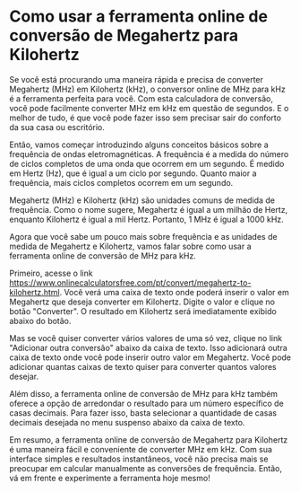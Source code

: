 Como usar a ferramenta online de conversão de Megahertz para Kilohertz
======================================================================

Se você está procurando uma maneira rápida e precisa de converter Megahertz (MHz) em Kilohertz (kHz), o conversor online de MHz para kHz é a ferramenta perfeita para você. Com esta calculadora de conversão, você pode facilmente converter MHz em kHz em questão de segundos. E o melhor de tudo, é que você pode fazer isso sem precisar sair do conforto da sua casa ou escritório.

Então, vamos começar introduzindo alguns conceitos básicos sobre a frequência de ondas eletromagnéticas. A frequência é a medida do número de ciclos completos de uma onda que ocorrem em um segundo. É medido em Hertz (Hz), que é igual a um ciclo por segundo. Quanto maior a frequência, mais ciclos completos ocorrem em um segundo.

Megahertz (MHz) e Kilohertz (kHz) são unidades comuns de medida de frequência. Como o nome sugere, Megahertz é igual a um milhão de Hertz, enquanto Kilohertz é igual a mil Hertz. Portanto, 1 MHz é igual a 1000 kHz.

Agora que você sabe um pouco mais sobre frequência e as unidades de medida de Megahertz e Kilohertz, vamos falar sobre como usar a ferramenta online de conversão de MHz para kHz.

Primeiro, acesse o link <https://www.onlinecalculatorsfree.com/pt/convert/megahertz-to-kilohertz.html>. Você verá uma caixa de texto onde poderá inserir o valor em Megahertz que deseja converter em Kilohertz. Digite o valor e clique no botão "Converter". O resultado em Kilohertz será imediatamente exibido abaixo do botão.

Mas se você quiser converter vários valores de uma só vez, clique no link "Adicionar outra conversão" abaixo da caixa de texto. Isso adicionará outra caixa de texto onde você pode inserir outro valor em Megahertz. Você pode adicionar quantas caixas de texto quiser para converter quantos valores desejar.

Além disso, a ferramenta online de conversão de MHz para kHz também oferece a opção de arredondar o resultado para um número específico de casas decimais. Para fazer isso, basta selecionar a quantidade de casas decimais desejada no menu suspenso abaixo da caixa de texto.

Em resumo, a ferramenta online de conversão de Megahertz para Kilohertz é uma maneira fácil e conveniente de converter MHz em kHz. Com sua interface simples e resultados instantâneos, você não precisa mais se preocupar em calcular manualmente as conversões de frequência. Então, vá em frente e experimente a ferramenta hoje mesmo!